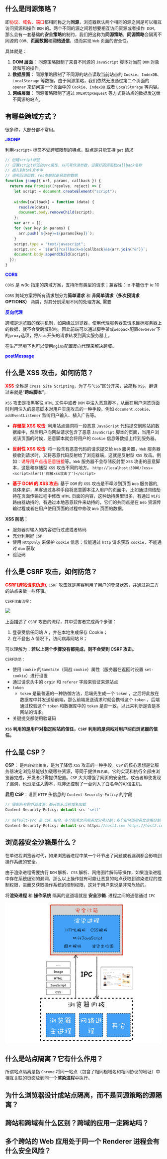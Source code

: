 ## 什么是同源策略？

即<font color="red">协议、域名、端口</font>都相同称之为**同源**，浏览器默认两个相同的源之间是可以相互访问资源和操作 `DOM` 的。两个不同的源之间若想要相互访问资源或者操作` DOM`，那么会有一套基础的**安全策略**的制约，我们把这称为**同源策略**。**同源策略**会隔离不同源的 `DOM`、**页面数据**和**网络通信**，进而实现 `Web` 页面的安全性。

具体就是：

1. **DOM 层面：** 同源策略限制了来自不同源的 `JavaScript` 脚本对当前 `DOM` 对象读和写的操作。
2. **数据层面：** 同源策略限制了不同源的站点读取当前站点的 `Cookie`、`IndexDB`、`LocalStorage` 等数据。由于同源策略，我们依然无法通过第二个页面的 `opener` 来访问第一个页面中的 `Cookie`、`IndexDB` 或者 `LocalStorage` 等内容。
3. **网络层面：** 同源策略限制了通过 `XMLHttpRequest` 等方式将站点的数据发送给不同源的站点。

## 有哪些跨域方式？

很多种，大部分都不常用。

**<font color="blue">JSONP</font>**

利用`<script>` 标签不受跨域限制的特点，缺点是只能支持 `get` 请求

```js
// 创建script标签
// 设置script标签的src属性，以问号传递参数，设置好回调函数callback名称
// 插入到html文本中
// 调用回调函数，res参数就是获取的数据
function jsonp({ url, params, callback }) {
  return new Promise((resolve, reject) => {
    let script = document.createElement("script");

    window[callback] = function (data) {
      resolve(data);
      document.body.removeChild(script);
    };
    var arr = [];
    for (var key in params) {
      arr.push(`${key}=${params[key]}`);
    }
    script.type = "text/javascript";
    script.src = `${url}?callback=${callback}&${arr.join("&")}`;
    document.body.appendChild(script);
  });
}
```

**<font color="blue">CORS</font>**

`CORS` 是 w3c 指定的跨域方案，支持所有类型的请求；兼容性：ie 不能低于 ie 10

`CORS` 跨域方案将所有请求划分为**简单请求** 和 **非简单请求（多次预请求 OPTIONS）** 两类，对其分别采用不同的处理方案, 需要

**<font color="blue">反向代理</font>**

跨域是浏览器的保护机制，如果绕过浏览器，使用代理服务器去请求目标服务器上的数据，就不会受跨域影响。因此前端可以通过脚手架或`webpack`配置`devSever`下的`proxy`选项，将`/api`开头的请求转发到真实服务器上。

在生产环境下也可以使用`nginx`配置反向代理来解决跨域。

**<font color="blue">postMessage</font>**

## 什么是 XSS 攻击，如何防范？

**<font color="red">XSS</font>** 全称是 `Cross Site Scripting`，为了与“`CSS`”区分开来，故简称 `XSS`，翻译过来就是“**跨站脚本**”。

`XSS` 攻击是指黑客往 `HTML` 文件中或者 `DOM` 中注入恶意脚本，从而在用户浏览页面时利用注入的恶意脚本对用户实施攻击的一种手段。例如 `document.cookie`、`addEventListener` 监听用户输入、植入广告等。

- **<font color="red">存储型 XSS 攻击</font>**: 利用站点漏洞将一段恶意 `JavaScript` 代码提交到网站的数据库中，然后用户向网站请求包含了恶意 `JavaScript` 脚本的页面，当用户浏览该页面的时候，恶意脚本就会将用户的 `Cookie` 信息等数据上传到服务器。

- **<font color="red">反射性 XSS 攻击</font>**: 将一段含有恶意代码的请求提交给 `Web` 服务器，`Web` 服务器接收到请求时，又将恶意代码反射给了浏览器端，这就是反射型 `XSS` 攻击。例如：<font color="red">诱导用户点击恶意链接</font>等。`Web` 服务器不会存储反射型 `XSS` 攻击的恶意脚本，这是和存储型 `XSS` 攻击不同的地方。
  `http://localhost:3000/?xss=<script>alert('你被xss攻击了')</script>`

- **<font color="red">基于 DOM 的 XSS 攻击</font>**: 基于 `DOM` 的 `XSS` 攻击是不牵涉到页面 `Web` 服务器的,具体来讲，黑客通过各种手段将恶意脚本注入用户的页面中，比如通过网络劫持在页面传输过程中修改 `HTML` 页面的内容，这种劫持类型很多，有通过 `WiFi` 路由器劫持的，有通过本地恶意软件来劫持的，它们的共同点是在 `Web` 资源传输过程或者在用户使用页面的过程中修改 `Web` 页面的数据。

**XSS 防范：**

- 服务器对输入的内容进行过滤或者转码
- 充分利用好 `CSP`
- 使用 `HttpOnly` 来保护 `cookie` 信息：仅能通过 `http` 请求获取 `cookie`，不能通过 `dom` 获取
- 验证码

## 什么是 CSRF 攻击，如何防范？

**<font color="red">CSRF(跨站请求伪造)</font>**, `CSRF` 攻击就是黑客利用了用户的登录状态，并通过第三方的站点来做一些坏事。

`CSRF攻击流程：`

![](https://p1-jj.byteimg.com/tos-cn-i-t2oaga2asx/gold-user-assets/2019/11/17/16e78e9679aac52d~tplv-t2oaga2asx-zoom-in-crop-mark:4536:0:0:0.awebp)

上面描述了 `CSRF` 攻击的流程，其中受害者完成两个步骤：

1. 登录受信任网站 A ，并在本地生成保存 Cookie；
2. 在不登出 A 情况下，访问病毒网站 B；

可以理解为：**若以上两个步骤没有都完成，则不会受到 CSRF 攻击。**

`CSRF防范：`

- 使用 `cookie` 的`SameSite`（同战 `cookie`）属性（服务器在返回时设置 `set-cookie`）进行设置
- 通过请求头中的 `orgin` 和 `referer` 字段来验证来源站点
- `token`
  - `token` 是最普遍的一种防御方法，后端先生成一个 `token` ，之后将此放在数据库中并发送给前端，那么前端发送请求时就会携带这个 `token` ，后端通过校验这个 `token` 和数据库中的 `token` 是否一致，以此来判断是否是本网站的请求。
- 关键提交都使用验证码

**`XSS` 利用的是用户对指定网站的信任，`CSRF` 利用的是网站对用户网页浏览器的信任。**

## 什么是 CSP？

**CSP**： 是`内容安全策略`，是为了降低 `XSS` 攻击的一种手段，`CSP` 的核心思想是让服务器决定浏览器能够加载哪些资源，等同于提供`白名单`。它的实现和执行全部由浏览器完成，开发者只需提供配置。`CSP` 大大增强了网页的安全性。攻击者即使发现了漏洞，也没法注入脚本，除非还控制了一台列入了白名单的可信主机。

**启用 CSP**：设置 `HTTP` 头信息的 `Content-Security-Policy` 的字段

```js
// 限制所有的外部资源，都只能从当前域名加载
Content-Security-Policy: default-src 'self'

// default-src 是 CSP 指令，多个指令之间用英文分号分割；多个指令值用英文空格分割
Content-Security-Policy: default-src https://host1.com https://host2.com; script-src  https://xxx.com; frame-src 'none'; object-src 'none'

```

## 浏览器安全沙箱是什么？

在单进程浏览器时代，如果浏览器进程中某一个环节出了问题或者漏洞都会影响到操作系统的安全。

由于渲染进程需要执行 `DOM` 解析、`CSS` 解析、网络图片解码等操作，如果渲染进程中存在系统级别的漏洞，那么以上操作就有可能让恶意的站点获取到渲染进程的控制权限，进而又获取操作系统的控制权限，这对于用户来说是非常危险的。

将**渲染进程** 和 **操作系统** 隔离的这道墙就是 **安全沙箱**. 进程之间的通信通过 `IPC`

![安全沙箱](./assets/03.png)

## 什么是站点隔离？它有什么作用？

所谓站点隔离是指 `Chrome` 将同一站点（包含了相同根域名和相同协议的地址）中相互关联的页面放到同一个**渲染进程**中执行。

## 为什么浏览器设计成站点隔离，而不是同源策略的源隔离？

## 跨站和跨域有什么区别？跨域的应用一定跨站吗？

## 多个跨站的 Web 应用处于同一个 Renderer 进程会有什么安全风险？

<style>
  /* 这里是 details 块的样式重写  不要切换黑暗模式 */
  /* .custom-block {
    padding: 0 !important;
    font-size: 16px;
  } */
  .custom-block.details {
    background-color: #fff !important;
    padding: 0 !important;
    font-size: 16px;
  }
  .custom-block.details summary {
    color: #3451b2 !important;
  }
</style>
